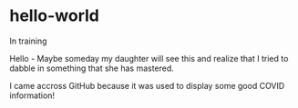 # hello-world
In training

Hello -
Maybe someday my daughter will see this and realize that I tried to dabble in something that she has mastered.

I came accross GitHub because it was used to display some good COVID information!
